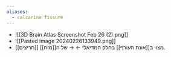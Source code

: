 ```yaml
---
aliases:
  - calcarine fissure
---
```

- ![[3D Brain Atlas Screenshot Feb 26 (2).png]]
- ![[Pasted image 20240226133949.png]]
- [[חריצים]] מצוי ב[[אונת העורף]] בחלק המדיאלי ← → של ה[[מוח]].